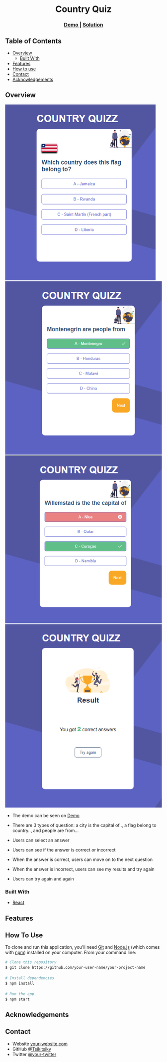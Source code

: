 <!-- Please update value in the {}  -->

<h1 align="center">Country Quiz</h1>

<div align="center">
  <h3>
    <a href="https://country-quiz-sarah.netlify.app/">
      Demo
    </a>
    <span> | </span>
    <a href="https://github.com/Tsikitsiky/country-quiz">
      Solution
    </a>
  </h3>
</div>

<!-- TABLE OF CONTENTS -->

## Table of Contents

-   [Overview](#overview)
    -   [Built With](#built-with)
-   [Features](#features)
-   [How to use](#how-to-use)
-   [Contact](#contact)
-   [Acknowledgements](#acknowledgements)

<!-- OVERVIEW -->

## Overview

![first](/assets/first.png)
![second](/assets/second.png)
![third](/assets/third.png)
![fourth](/assets/fourth.png)

-   The demo can be seen on <a href="https://country-quiz-sarah.netlify.app/">Demo</a>

-   There are 3 types of question: a city is the capital of.., a flag belong to country.., and people are from...
-   Users can select an answer
-   Users can see if the answer is correct or incorrect
-   When the answer is correct, users can move on to the next question
-   When the answer is incorrect, users can see my results and try again
-   Users can try again and again

### Built With

<!-- This section should list any major frameworks that you built your project using. Here are a few examples.-->

-   [React](https://reactjs.org/)

## Features

<!-- List the features of your application or follow the template. Don't share the figma file here :) -->

## How To Use

<!-- Example: -->

To clone and run this application, you'll need [Git](https://git-scm.com) and [Node.js](https://nodejs.org/en/download/) (which comes with [npm](http://npmjs.com)) installed on your computer. From your command line:

```bash
# Clone this repository
$ git clone https://github.com/your-user-name/your-project-name

# Install dependencies
$ npm install

# Run the app
$ npm start
```

## Acknowledgements

<!-- This section should list any articles or add-ons/plugins that helps you to complete the project. This is optional but it will help you in the future. For example: -->

## Contact

-   Website [your-website.com](https://{your-web-site-link})
-   GitHub [@Tsikitsiky](https://{github.com/Tsikitsiky})
-   Twitter [@your-twitter](https://{twitter.com/your-username})
